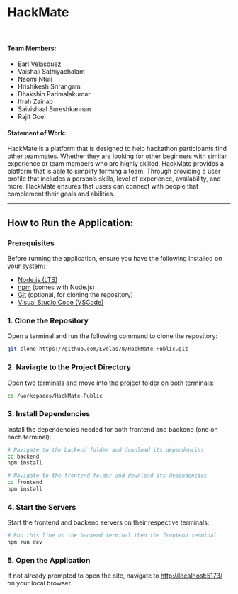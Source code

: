 <h1>HackMate</h1>

<br><h4>Team Members:</h4>
- Earl Velasquez 
- Vaishali Sathiyachalam
- Naomi Ntuli
- Hrishikesh Srirangam
- Dhakshin Parimalakumar
- Ifrah Zainab
- Saivishaal Sureshkannan
- Rajit Goel

<h4>Statement of Work: </h4>
HackMate is a platform that is designed to help hackathon participants find other teammates. Whether they are looking for other beginners with similar experience or team members who are highly skilled, HackMate provides a platform that is able to simplify  forming a team. Through providing a user profile that includes a person’s skills, level of experience, availability, and more, HackMate ensures that users can connect with people that complement their goals and abilities.

---

## How to Run the Application:

### Prerequisites
Before running the application, ensure you have the following installed on your system:
- [Node.js (LTS)](https://nodejs.org/en)
- [npm](https://www.npmjs.com/) (comes with Node.js)
- [Git](https://git-scm.com/) (optional, for cloning the repository)
- [Visual Studio Code (VSCode)](https://code.visualstudio.com/)

### 1. Clone the Repository
Open a terminal and run the following command to clone the repository:
```bash
git clone https://github.com/Evelas78/HackMate-Public.git
```
### 2. Naviagte to the Project Directory
Open two terminals and move into the project folder on both terminals:
```bash
cd /workspaces/HackMate-Public
```
### 3. Install Dependencies
Install the dependencies needed for both frontend and backend (one on each terminal):
```bash
# Navigate to the backend folder and download its dependencies
cd backend
npm install

# Navigate to the frontend folder and download its dependencies
cd frontend
npm install
```
### 4. Start the Servers
Start the frontend and backend servers on their respective terminals:
```bash
# Run this line on the backend terminal then the frontend terminal
npm run dev
```

### 5. Open the Application
If not already prompted to open the site, navigate to [http://localhost:5173/](http://localhost:5173/) on your local browser.
